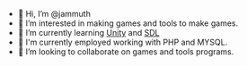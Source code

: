 - 👋 Hi, I’m @jammuth
- 👀 I’m interested in making games and tools to make games.
- 🌱 I’m currently learning [Unity](https://unity.com) and [SDL](https://www.libsdl.org)
- 🧨 I'm currently employed working with PHP and MYSQL.
- 💞️ I’m looking to collaborate on games and tools programs.

<!---
jammuth/jammuth is a ✨ special ✨ repository because its `README.md` (this file) appears on your GitHub profile.
You can click the Preview link to take a look at your changes.
--->
